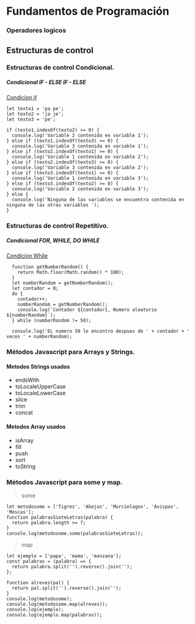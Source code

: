 # Fundamentos de Programación 

### Operadores logicos

## Estructuras de control
### Estructuras de control Condicional.
  ##### Condicional IF - ELSE IF - ELSE
  [Condicion if](https://github.com/jamgzeroone/Fundamentos/blob/master/html/conditionif.html "Condition If")
  ```
  let texto1 = 'pa pe';
  let texto2 = 'ja je';
  let texto3 = 'pe';

  if (texto1.indexOf(texto2) >= 0) {
    console.log('Variable 2 contenida en variable 1');
  } else if (texto1.indexOf(texto3) >= 0) {
    console.log('Variable 3 contenida en variable 1');
  } else if (texto2.indexOf(texto1) >= 0) {
    console.log('Variable 1 contenida en variable 2');
  } else if (texto2.indexOf(texto3) >= 0) {
    console.log('Variable 3 contenida en variable 2');
  } else if (texto3.indexOf(texto1) >= 0) {
    console.log('Variable 1 contenida en variable 3');
  } else if (texto3.indexOf(texto2) >= 0) {
    console.log('Variable 2 contenida en variable 3');
  } else {
    console.log('Ninguna de las variables se encuentra contenida en ninguna de las otras variables ');
  }

  ```
  ### Estructuras de control Repetitivo.

  ##### Condicional FOR, WHILE, DO WHILE

  [Condicion While](https://github.com/jamgzeroone/Fundamentos/blob/master/html/ciclos.html "Condicion Do While")

  ```
    function getNumberRandom() {
      return Math.floor(Math.random() * 100);
    }
    let numberRandom = getNumberRandom();
    let contador = 0;
    do {
      contador++;
      numberRandom = getNumberRandom();
      console.log(`Contador ${contador}, Numero aleatorio ${numberRandom}`);
    } while (numberRandom != 50);

    console.log('EL numero 50 lo encontro despues de ' + contador + ' veces ' + numberRandom);

  ```
 
### Métodos Javascript para Arrays y Strings.
#### Metodos Strings usados
  * endsWith
  * toLocaleUpperCase
  * toLocaleLowerCase
  * slice
  * trim
  * concat
#### Metodos Array usados
  * isArray
  * fill
  * push
  * sort
  * toString

### Métodos Javascript para some y map.
  > some
  ```
  let metodosome = ['Tigres', 'Abejas', 'Murcielagos', 'Avispas', 'Moscas'];
  function palabrasSieteLetras(palabra) {
    return palabra.length >= 7;
  }
  console.log(metodosome.some(palabrasSieteLetras));

  ```
  >map
  ```
  let ejemplo = ['papa', 'mama', 'manzana'];
  const palabras = (palabra) => {
    return palabra.split('').reverse().join('');
  };

  function alreves(pal) {
    return pal.split('').reverse().join('');
  }
  console.log(metodosome);
  console.log(metodosome.map(alreves));
  console.log(ejemplo);
  console.log(ejemplo.map(palabras));
  ```